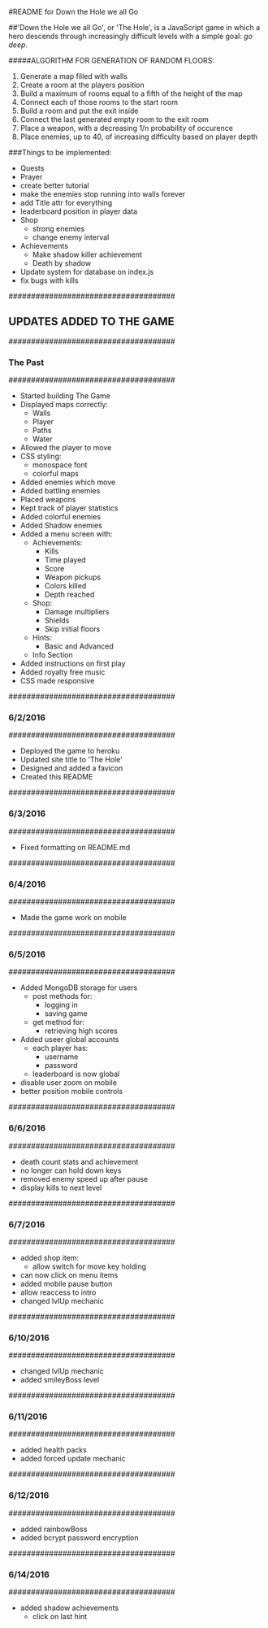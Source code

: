 #README for Down the Hole we all Go

##'Down the Hole we all Go', or 'The Hole', is a JavaScript game in which a hero descends through increasingly difficult levels with a simple goal: _go deep_.

#####ALGORITHM FOR GENERATION OF RANDOM FLOORS:
1. Generate a map filled with walls
2. Create a room at the players position
3. Build a maximum of rooms equal to a fifth of the height of the map
4. Connect each of those rooms to the start room
5. Build a room and put the exit inside
6. Connect the last generated empty room to the exit room
7. Place a weapon, with a decreasing 1/n probability of occurence
8. Place enemies, up to 40, of increasing difficulty based on player depth

###Things to be implemented:
- Quests
- Prayer
- create better tutorial
- make the enemies stop running into walls forever
- add Title attr for everything
- leaderboard position in player data
- Shop
	- strong enemies
	- change enemy interval
- Achievements
	- Make shadow killer achievement
	- Death by shadow
- Update system for database on index.js
- fix bugs with kills

#####################################
## UPDATES ADDED TO THE GAME ########
#####################################
### The Past ########################
#####################################
- Started building The Game
- Displayed maps correctly:
  - Walls
  - Player
  - Paths
  - Water
- Allowed the player to move
- CSS styling:
  - monospace font
  - colorful maps
- Added enemies which move
- Added battling enemies
- Placed weapons
- Kept track of player statistics
- Added colorful enemies
- Added Shadow enemies
- Added a menu screen with:
  - Achievements:
    - Kills
    - Time played
	- Score
	- Weapon pickups
	- Colors killed
	- Depth reached
  - Shop:
	- Damage multipliers
	- Shields
	- Skip initial floors
  - Hints:
	- Basic and Advanced
  - Info Section
- Added instructions on first play
- Added royalty free music
- CSS made responsive

#####################################
### 6/2/2016 ########################
#####################################
- Deployed the game to heroku
- Updated site title to 'The Hole'
- Designed and added a favicon 
- Created this README

#####################################
### 6/3/2016 ########################
#####################################
- Fixed formatting on README.md

#####################################
### 6/4/2016 ########################
#####################################
- Made the game work on mobile

#####################################
### 6/5/2016 ########################
#####################################
- Added MongoDB storage for users
  - post methods for:
  	- logging in
  	- saving game
  - get method for:
  	- retrieving high scores
- Added useer global accounts
  - each player has:
	- username
	- password
  - leaderboard is now global
- disable user zoom on mobile
- better position mobile controls

#####################################
### 6/6/2016 ########################
#####################################
- death count stats and achievement
- no longer can hold down keys
- removed enemy speed up after pause
- display kills to next level

#####################################
### 6/7/2016 ########################
#####################################
- added shop item:
  - allow switch for move key holding
- can now click on menu items
- added mobile pause button
- allow reaccess to intro
- changed lvlUp mechanic

#####################################
### 6/10/2016 #######################
#####################################
- changed lvlUp mechanic
- added smileyBoss level

#####################################
### 6/11/2016 #######################
#####################################
- added health packs
- added forced update mechanic

#####################################
### 6/12/2016 #######################
#####################################
- added rainbowBoss
- added bcrypt password encryption

#####################################
### 6/14/2016 #######################
#####################################
- added shadow achievements
  - click on last hint
